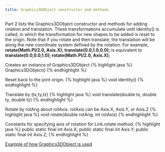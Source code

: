 ```yaml
---
title: Graphics3DObject constructor and methods
---
```


Part 2 lists the Graphics3DObject constructor and methods for adding rotation and translation. These transformations accumulate until identity() is called,
in which the transformation for new shapes to be added is reset to the origin. Note that if you rotate and then translate, the translation will be along the new coordinate system defined by the rotation.
For example, **rotate(Math.PI/2.0, Axis.X); translate(0.0,1.0,0.0);** is equivalent to **translate(0.0,0.0,1.0); rotate(Math.PI/2.0, Axis.X);**

Creates an instance of Graphics3DObject
{% highlight java %}
Graphics3DObject()
{% endhighlight %}

Reset back to the joint origin.
{% highlight java %}
void identity()
{% endhighlight %}

Translate by (tx,ty,tz)
{% highlight java %}
void translate(double tx, double ty, double tz)
{% endhighlight %}


Rotate by rotAng about rotAxis. rotAxis can be Axis.X, Axis.Y, or Axis.Z
{% highlight java %}
void rotate(double rotAng, int rotAxis)
{% endhighlight %}

Constants for specifying axis of rotation for Link.rotate method.
{% highlight java %}
public static final int Axis.X; 
public static final int Axis.Y; 
public static final int Axis.Z;
{% endhighlight %}

[Example of how Graphics3DObject is used]

[Example of how Graphics3DObject is used]: /documentation/20-scs/00-tutorials/05-creating-links
